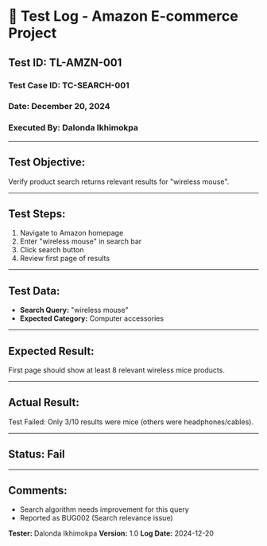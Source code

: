 # 🧪 Test Log - Amazon E-commerce Project

## Test ID: TL-AMZN-001

### Test Case ID: TC-SEARCH-001

### Date: December 20, 2024

### Executed By: Dalonda Ikhimokpa

---

## Test Objective:

Verify product search returns relevant results for "wireless mouse".

---

## Test Steps:

1. Navigate to Amazon homepage
2. Enter "wireless mouse" in search bar
3. Click search button
4. Review first page of results

---

## Test Data:

- **Search Query:** "wireless mouse"
- **Expected Category:** Computer accessories

---

## Expected Result:

First page should show at least 8 relevant wireless mice products.

---

## Actual Result:

Test Failed: Only 3/10 results were mice (others were headphones/cables).

---

## Status: Fail

---

## Comments:

- Search algorithm needs improvement for this query
- Reported as BUG002 (Search relevance issue)

**Tester:** Dalonda Ikhimokpa
**Version:** 1.0
**Log Date:** 2024-12-20
